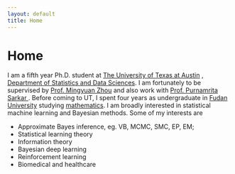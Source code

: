 ```yaml
---
layout: default
title: Home
---
```


<div>
 <h1 class="page-title">Home</h1>
</div>

<div>
<div class="row">
  <p>
  I am a fifth year Ph.D. student at
  <a href="https://www.utexas.edu">The University of Texas at Austin</a> , <a href="https://stat.utexas.edu">Department of Statistics and Data Sciences</a>. I am fortunately to be supervised by
  <a href="https://mingyuanzhou.github.io">Prof. Mingyuan Zhou</a> and also work with   <a href="https://psarkar.github.io"> Prof. Purnamrita Sarkar </a>.  Before coming to UT, I spent four years as undergraduate in <a href="http://www.fudan.edu.cn/en/"> Fudan University</a> studying <a href="http://math.fudan.edu.cn/olden/Index.htm"> mathematics</a>.
  I am broadly interested in statistical machine learning and Bayesian methods. Some of my interests are 
  <p>
  <ul>
  <li> Approximate Bayes inference, eg. VB, MCMC, SMC, EP, EM; </li>
  <li> Statistical learning theory </li>
  <li> Information theory </li>
  <li> Bayesian deep learning </li>
  <li> Reinforcement learning </li>
   <li> Biomedical and healthcare </li>
  </ul>

